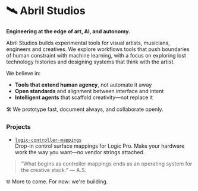 # 🛰️ Abril Studios

**Engineering at the edge of art, AI, and autonomy.**

Abril Studios builds experimental tools for visual artists, musicians, engineers and creatives. We explore workflows tools that push boundaries of human constraint with machine learning, with a focus on exploring lost technology histories and designing systems that think with the artist.

We believe in:
- **Tools that extend human agency**, not automate it away  
- **Open standards** and alignment between interface and intent  
- **Intelligent agents** that scaffold creativity—not replace it

🛠️ We prototype fast, document always, and collaborate openly. 

### Projects

- [`logic-controller-mappings`](https://github.com/abrilstudios/logic-controller-mappings)  
  Drop-in control surface mappings for Logic Pro. Make your hardware work the way you want—no vendor strings attached.

> “What begins as controller mappings ends as an operating system for the creative stack.” — A.S.

🌐 More to come. For now: we're building.
